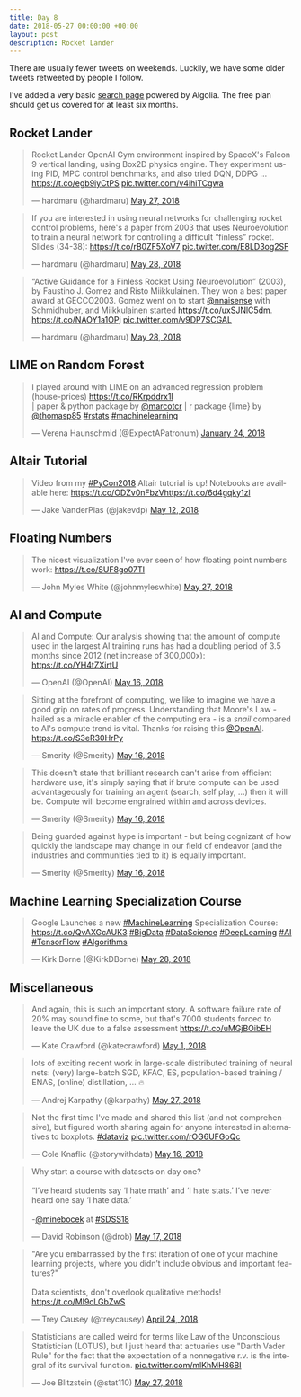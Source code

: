 ```yaml
---
title: Day 8
date: 2018-05-27 00:00:00 +00:00
layout: post
description: Rocket Lander
---
```


There are usually fewer tweets on weekends. Luckily, we have some older tweets retweeted by people I follow.

I've added a very basic [search page](/search.html) powered by Algolia. The free plan should get us covered for at least six months.

## Rocket Lander
<amp-twitter width="400" height="400"
             layout="responsive"
             data-tweetid="1000736816603934720"
             data-conversation="none">
    <blockquote placeholder><p lang="en" dir="ltr">Rocket Lander OpenAI Gym environment inspired by SpaceX&#39;s Falcon 9 vertical landing, using Box2D physics engine. They experiment using PID, MPC control benchmarks, and also tried DQN, DDPG ... <a href="https://t.co/egb9iyCtPS">https://t.co/egb9iyCtPS</a> <a href="https://t.co/v4ihiTCgwa">pic.twitter.com/v4ihiTCgwa</a></p>&mdash; hardmaru (@hardmaru) <a href="https://twitter.com/hardmaru/status/1000736816603934720?ref_src=twsrc%5Etfw">May 27, 2018</a></blockquote>
</amp-twitter>

<amp-twitter width="400" height="400"
             layout="responsive"
             data-tweetid="1000915935337709569"
             data-conversation="none">
    <blockquote placeholder><p lang="en" dir="ltr">If you are interested in using neural networks for challenging rocket control problems, here&#39;s a paper from 2003 that uses Neuroevolution to train a neural network for controlling a difficult “finless” rocket.<br>Slides (34-38): <a href="https://t.co/rB0ZF5XoV7">https://t.co/rB0ZF5XoV7</a> <a href="https://t.co/E8LD3og2SF">pic.twitter.com/E8LD3og2SF</a></p>&mdash; hardmaru (@hardmaru) <a href="https://twitter.com/hardmaru/status/1000915935337709569?ref_src=twsrc%5Etfw">May 28, 2018</a></blockquote>
</amp-twitter>

<amp-twitter width="400" height="400"
             layout="responsive"
             data-tweetid="1000917337246121984"
             data-conversation="none">
    <blockquote placeholder><p lang="en" dir="ltr">“Active Guidance for a Finless Rocket Using Neuroevolution” (2003), by Faustino J. Gomez and Risto Miikkulainen. They won a best paper award at GECCO2003. Gomez went on to start <a href="https://twitter.com/nnaisense?ref_src=twsrc%5Etfw">@nnaisense</a> with Schmidhuber, and Miikkulainen started <a href="https://t.co/uxSJNlC5dm">https://t.co/uxSJNlC5dm</a>. <a href="https://t.co/NAOY1a1OPj">https://t.co/NAOY1a1OPj</a> <a href="https://t.co/v9DP7SCGAL">pic.twitter.com/v9DP7SCGAL</a></p>&mdash; hardmaru (@hardmaru) <a href="https://twitter.com/hardmaru/status/1000917337246121984?ref_src=twsrc%5Etfw">May 28, 2018</a></blockquote>
</amp-twitter>


## LIME on Random Forest
<amp-twitter width="400" height="400"
             layout="responsive"
             data-tweetid="956248249580642304">
    <blockquote placeholder><p lang="en" dir="ltr">I played around with LIME on an advanced regression problem (house-prices) <a href="https://t.co/RKrpddrx1l">https://t.co/RKrpddrx1l</a> <br>| paper &amp; python package by <a href="https://twitter.com/marcotcr?ref_src=twsrc%5Etfw">@marcotcr</a> | r package {lime} by <a href="https://twitter.com/thomasp85?ref_src=twsrc%5Etfw">@thomasp85</a> <a href="https://twitter.com/hashtag/rstats?src=hash&amp;ref_src=twsrc%5Etfw">#rstats</a> <a href="https://twitter.com/hashtag/machinelearning?src=hash&amp;ref_src=twsrc%5Etfw">#machinelearning</a></p>&mdash; Verena Haunschmid (@ExpectAPatronum) <a href="https://twitter.com/ExpectAPatronum/status/956248249580642304?ref_src=twsrc%5Etfw">January 24, 2018</a></blockquote>
</amp-twitter>

## Altair Tutorial
<amp-twitter width="400" height="400"
             layout="responsive"
             data-tweetid="995436619372072960">
    <blockquote placeholder><p lang="en" dir="ltr">Video from my <a href="https://twitter.com/hashtag/PyCon2018?src=hash&amp;ref_src=twsrc%5Etfw">#PyCon2018</a> Altair tutorial is up! Notebooks are available here: <a href="https://t.co/ODZv0nFbzV">https://t.co/ODZv0nFbzV</a><a href="https://t.co/6d4gqky1zl">https://t.co/6d4gqky1zl</a></p>&mdash; Jake VanderPlas (@jakevdp) <a href="https://twitter.com/jakevdp/status/995436619372072960?ref_src=twsrc%5Etfw">May 12, 2018</a></blockquote>
</amp-twitter>

## Floating Numbers
<amp-twitter width="400" height="400"
             layout="responsive"
             data-tweetid="1000731759594606592"
             data-conversation="none">
    <blockquote placeholder><p lang="en" dir="ltr">The nicest visualization I&#39;ve ever seen of how floating point numbers work: <a href="https://t.co/SUF8go07TI">https://t.co/SUF8go07TI</a></p>&mdash; John Myles White (@johnmyleswhite) <a href="https://twitter.com/johnmyleswhite/status/1000731759594606592?ref_src=twsrc%5Etfw">May 27, 2018</a></blockquote>
</amp-twitter>

## AI and Compute
<amp-twitter width="400" height="400"
             layout="responsive"
             data-tweetid="996782863797256192"
             data-conversation="none">
    <blockquote placeholder><p lang="en" dir="ltr">AI and Compute: Our analysis showing that the amount of compute used in the largest AI training runs has had a doubling period of 3.5 months since 2012 (net increase of 300,000x): <a href="https://t.co/YH4tZXirtU">https://t.co/YH4tZXirtU</a></p>&mdash; OpenAI (@OpenAI) <a href="https://twitter.com/OpenAI/status/996782863797256192?ref_src=twsrc%5Etfw">May 16, 2018</a></blockquote>
</amp-twitter>

<amp-twitter width="400" height="400"
             layout="responsive"
             data-tweetid="996897273781993472"
             data-conversation="none">
    <blockquote placeholder><p lang="en" dir="ltr">Sitting at the forefront of computing, we like to imagine we have a good grip on rates of progress. Understanding that Moore&#39;s Law - hailed as a miracle enabler of the computing era - is a _snail_ compared to AI&#39;s compute trend is vital. Thanks for raising this <a href="https://twitter.com/OpenAI?ref_src=twsrc%5Etfw">@OpenAI</a>. <a href="https://t.co/S3eR30HrPy">https://t.co/S3eR30HrPy</a></p>&mdash; Smerity (@Smerity) <a href="https://twitter.com/Smerity/status/996897273781993472?ref_src=twsrc%5Etfw">May 16, 2018</a></blockquote>
</amp-twitter>

<amp-twitter width="400" height="400"
             layout="responsive"
             data-tweetid="996897274935394304"
             data-conversation="none">
    <blockquote placeholder><p lang="en" dir="ltr">This doesn&#39;t state that brilliant research can&#39;t arise from efficient hardware use, it&#39;s simply saying that if brute compute can be used advantageously for training an agent (search, self play, ...) then it will be. Compute will become engrained within and across devices.</p>&mdash; Smerity (@Smerity) <a href="https://twitter.com/Smerity/status/996897274935394304?ref_src=twsrc%5Etfw">May 16, 2018</a></blockquote>
</amp-twitter>

<amp-twitter width="400" height="400"
             layout="responsive"
             data-tweetid="996897276118290437"
             data-conversation="none">
    <blockquote placeholder><p lang="en" dir="ltr">Being guarded against hype is important - but being cognizant of how quickly the landscape may change in our field of endeavor (and the industries and communities tied to it) is equally important.</p>&mdash; Smerity (@Smerity) <a href="https://twitter.com/Smerity/status/996897276118290437?ref_src=twsrc%5Etfw">May 16, 2018</a></blockquote>
</amp-twitter>

## Machine Learning Specialization Course
<amp-twitter width="400" height="400"
             layout="responsive"
             data-tweetid="1000914321310961665">
    <blockquote placeholder><p lang="en" dir="ltr">Google Launches a new <a href="https://twitter.com/hashtag/MachineLearning?src=hash&amp;ref_src=twsrc%5Etfw">#MachineLearning</a> Specialization Course: <a href="https://t.co/QvAXGcAUK3">https://t.co/QvAXGcAUK3</a> <a href="https://twitter.com/hashtag/BigData?src=hash&amp;ref_src=twsrc%5Etfw">#BigData</a> <a href="https://twitter.com/hashtag/DataScience?src=hash&amp;ref_src=twsrc%5Etfw">#DataScience</a> <a href="https://twitter.com/hashtag/DeepLearning?src=hash&amp;ref_src=twsrc%5Etfw">#DeepLearning</a> <a href="https://twitter.com/hashtag/AI?src=hash&amp;ref_src=twsrc%5Etfw">#AI</a> <a href="https://twitter.com/hashtag/TensorFlow?src=hash&amp;ref_src=twsrc%5Etfw">#TensorFlow</a> <a href="https://twitter.com/hashtag/Algorithms?src=hash&amp;ref_src=twsrc%5Etfw">#Algorithms</a></p>&mdash; Kirk Borne (@KirkDBorne) <a href="https://twitter.com/KirkDBorne/status/1000914321310961665?ref_src=twsrc%5Etfw">May 28, 2018</a></blockquote>
</amp-twitter>

## Miscellaneous
<amp-twitter width="400" height="400"
             layout="responsive"
             data-tweetid="991449718768025600">
    <blockquote placeholder><p lang="en" dir="ltr">And again, this is such an important story. A software failure rate of 20% may sound fine to some, but that&#39;s 7000 students forced to leave the UK due to a false assessment <a href="https://t.co/uMGjBOibEH">https://t.co/uMGjBOibEH</a></p>&mdash; Kate Crawford (@katecrawford) <a href="https://twitter.com/katecrawford/status/991449718768025600?ref_src=twsrc%5Etfw">May 1, 2018</a></blockquote>
</amp-twitter>

<amp-twitter width="400" height="400"
             layout="responsive"
             data-tweetid="1000853961547497472">
    <blockquote placeholder><p lang="en" dir="ltr">lots of exciting recent work in large-scale distributed training of neural nets: (very) large-batch SGD, KFAC, ES, population-based training / ENAS, (online) distillation, ... 🔥</p>&mdash; Andrej Karpathy (@karpathy) <a href="https://twitter.com/karpathy/status/1000853961547497472?ref_src=twsrc%5Etfw">May 27, 2018</a></blockquote>
</amp-twitter>

<amp-twitter width="400" height="400"
             layout="responsive"
             data-tweetid="996798276673462273">
    <blockquote placeholder><p lang="en" dir="ltr">Not the first time I&#39;ve made and shared this list (and not comprehensive), but figured worth sharing again for anyone interested in alternatives to boxplots. <a href="https://twitter.com/hashtag/dataviz?src=hash&amp;ref_src=twsrc%5Etfw">#dataviz</a> <a href="https://t.co/rOG6UFGoQc">pic.twitter.com/rOG6UFGoQc</a></p>&mdash; Cole Knaflic (@storywithdata) <a href="https://twitter.com/storywithdata/status/996798276673462273?ref_src=twsrc%5Etfw">May 16, 2018</a></blockquote>
</amp-twitter>

<amp-twitter width="400" height="400"
             layout="responsive"
             data-tweetid="997130401863864320">
    <blockquote placeholder><p lang="en" dir="ltr">Why start a course with datasets on day one?<br><br>“I’ve heard students say ‘I hate math’ and ‘I hate stats.’ I’ve never heard one say ‘I hate data.’<br><br>-<a href="https://twitter.com/minebocek?ref_src=twsrc%5Etfw">@minebocek</a> at <a href="https://twitter.com/hashtag/SDSS18?src=hash&amp;ref_src=twsrc%5Etfw">#SDSS18</a></p>&mdash; David Robinson (@drob) <a href="https://twitter.com/drob/status/997130401863864320?ref_src=twsrc%5Etfw">May 17, 2018</a></blockquote>
</amp-twitter>

<amp-twitter width="400" height="400"
             layout="responsive"
             data-tweetid="988796688402759683">
    <blockquote placeholder><p lang="en" dir="ltr">&quot;Are you embarrassed by the first iteration of one of your machine learning projects, where you didn’t include obvious and important features?&quot;<br><br>Data scientists, don&#39;t overlook qualitative methods! <a href="https://t.co/Ml9cLGbZwS">https://t.co/Ml9cLGbZwS</a></p>&mdash; Trey Causey (@treycausey) <a href="https://twitter.com/treycausey/status/988796688402759683?ref_src=twsrc%5Etfw">April 24, 2018</a></blockquote>
</amp-twitter>

<amp-twitter width="400" height="400"
             layout="responsive"
             data-tweetid="1000724083921883136">
    <blockquote placeholder><p lang="en" dir="ltr">Statisticians are called weird for terms like Law of the Unconscious Statistician (LOTUS), but I just heard that actuaries use &quot;Darth Vader Rule&quot; for the fact that the expectation of a nonnegative r.v. is the integral of its survival function. <a href="https://t.co/mlKhMH86BI">pic.twitter.com/mlKhMH86BI</a></p>&mdash; Joe Blitzstein (@stat110) <a href="https://twitter.com/stat110/status/1000724083921883136?ref_src=twsrc%5Etfw">May 27, 2018</a></blockquote>
</amp-twitter>
